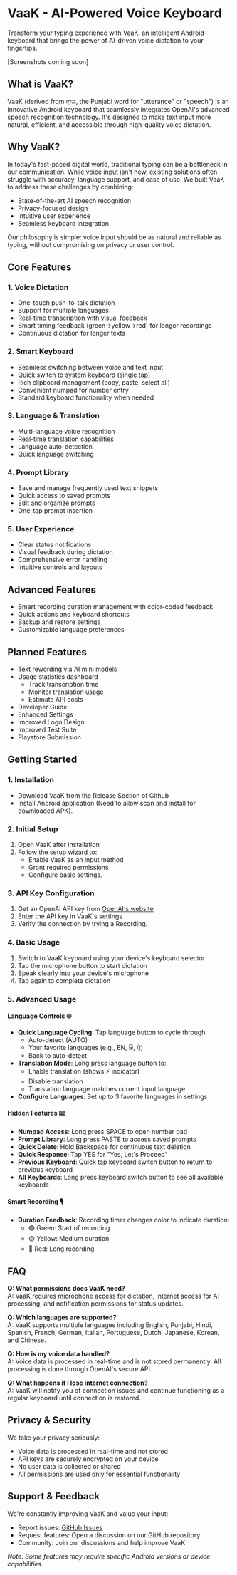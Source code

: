 # VaaK - AI-Powered Voice Keyboard

Transform your typing experience with VaaK, an intelligent Android keyboard that brings the power of AI-driven voice dictation to your fingertips.

[Screenshots coming soon]

## What is VaaK?

VaaK (derived from ਵਾਕ, the Punjabi word for "utterance" or "speech") is an innovative Android keyboard that seamlessly integrates OpenAI's advanced speech recognition technology. It's designed to make text input more natural, efficient, and accessible through high-quality voice dictation.

## Why VaaK?

In today's fast-paced digital world, traditional typing can be a bottleneck in our communication. While voice input isn't new, existing solutions often struggle with accuracy, language support, and ease of use. We built VaaK to address these challenges by combining:

- State-of-the-art AI speech recognition
- Privacy-focused design
- Intuitive user experience
- Seamless keyboard integration

Our philosophy is simple: voice input should be as natural and reliable as typing, without compromising on privacy or user control.

## Core Features

### 1. Voice Dictation
- One-touch push-to-talk dictation
- Support for multiple languages
- Real-time transcription with visual feedback
- Smart timing feedback (green→yellow→red) for longer recordings
- Continuous dictation for longer texts

### 2. Smart Keyboard
- Seamless switching between voice and text input
- Quick switch to system keyboard (single tap)
- Rich clipboard management (copy, paste, select all)
- Convenient numpad for number entry
- Standard keyboard functionality when needed

### 3. Language & Translation
- Multi-language voice recognition
- Real-time translation capabilities
- Language auto-detection
- Quick language switching

### 4. Prompt Library
- Save and manage frequently used text snippets
- Quick access to saved prompts
- Edit and organize prompts
- One-tap prompt insertion

### 5. User Experience
- Clear status notifications
- Visual feedback during dictation
- Comprehensive error handling
- Intuitive controls and layouts

## Advanced Features
- Smart recording duration management with color-coded feedback
- Quick actions and keyboard shortcuts
- Backup and restore settings
- Customizable language preferences

## Planned Features
- Text rewording via AI mini models
- Usage statistics dashboard
  * Track transcription time
  * Monitor translation usage
  * Estimate API costs
- Developer Guide
- Enhanced Settings
- Improved Logo Design
- Improved Test Suite
- Playstore Submission

## Getting Started

### 1. Installation
- Download VaaK from the Release Section of Github
- Install Android application (Need to allow scan and install for downloaded APK).

### 2. Initial Setup
1. Open VaaK after installation
2. Follow the setup wizard to:
   - Enable VaaK as an input method
   - Grant required permissions
   - Configure basic settings.

### 3. API Key Configuration
1. Get an OpenAI API key from [OpenAI's website](https://openai.com)
2. Enter the API key in VaaK's settings
3. Verify the connection by trying a Recording.

### 4. Basic Usage
1. Switch to VaaK keyboard using your device's keyboard selector
2. Tap the microphone button to start dictation
3. Speak clearly into your device's microphone
4. Tap again to complete dictation

### 5. Advanced Usage

#### Language Controls 🌐
- **Quick Language Cycling**: Tap language button to cycle through:
  * Auto-detect (AUTO)
  * Your favorite languages (e.g., EN, हि, ਪੰ)
  * Back to auto-detect
- **Translation Mode**: Long press language button to:
  * Enable translation (shows ⚡️ indicator)
  * Disable translation
  * Translation language matches current input language
- **Configure Languages**: Set up to 3 favorite languages in settings

#### Hidden Features ⌨️
- **Numpad Access**: Long press SPACE to open number pad
- **Prompt Library**: Long press PASTE to access saved prompts
- **Quick Delete**: Hold Backspace for continuous text deletion
- **Quick Response**: Tap YES for "Yes, Let's Proceed"
- **Previous Keyboard**: Quick tap keyboard switch button to return to previous keyboard
- **All Keyboards**: Long press keyboard switch button to see all available keyboards

#### Smart Recording 🎙️
- **Duration Feedback**: Recording timer changes color to indicate duration:
  * 🟢 Green: Start of recording
  * 🟡 Yellow: Medium duration
  * 🔴 Red: Long recording

## FAQ

**Q: What permissions does VaaK need?**  
A: VaaK requires microphone access for dictation, internet access for AI processing, and notification permissions for status updates.

**Q: Which languages are supported?**  
A: VaaK supports multiple languages including English, Punjabi, Hindi, Spanish, French, German, Italian, Portuguese, Dutch, Japanese, Korean, and Chinese.

**Q: How is my voice data handled?**  
A: Voice data is processed in real-time and is not stored permanently. All processing is done through OpenAI's secure API.

**Q: What happens if I lose internet connection?**  
A: VaaK will notify you of connection issues and continue functioning as a regular keyboard until connection is restored.

## Privacy & Security

We take your privacy seriously:

- Voice data is processed in real-time and not stored
- API keys are securely encrypted on your device
- No user data is collected or shared
- All permissions are used only for essential functionality

## Support & Feedback

We're constantly improving VaaK and value your input:

- Report issues: [GitHub Issues](https://github.com/amanhigh/vaak/issues)
- Request features: Open a discussion on our GitHub repository
- Community: Join our discussions and help improve VaaK

*Note: Some features may require specific Android versions or device capabilities.*